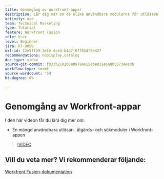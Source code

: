 ```yaml
---
title: Genomgång av Workfront-appar
description: Lär dig mer om de olika användbara modulerna för utlösare, åtgärder och sökning i Workfront-appen i  [!DNL Adobe Workfront Fusion].
activity: use
team: Technical Marketing
type: Tutorial
feature: Workfront Fusion
role: User
level: Beginner
jira: KT-9056
exl-id: 12e5ff29-2efe-4ce3-b4a7-0778bdf5e427
recommendations: noDisplay,catalog
doc-type: video
source-git-commit: f033b210268e8979ee15abe812e6ad85673eeedb
workflow-type: tm+mt
source-wordcount: '54'
ht-degree: 0%

---
```


# Genomgång av Workfront-appar

I den här videon får du lära dig mer om:

* En mängd användbara utlösar-, åtgärds- och sökmoduler i Workfront-appen

>[!VIDEO](https://video.tv.adobe.com/v/335297/?quality=12&learn=on)


## Vill du veta mer? Vi rekommenderar följande:

[Workfront Fusion-dokumentation](https://experienceleague.adobe.com/docs/workfront/using/adobe-workfront-fusion/workfront-fusion-2.html?lang=en)
